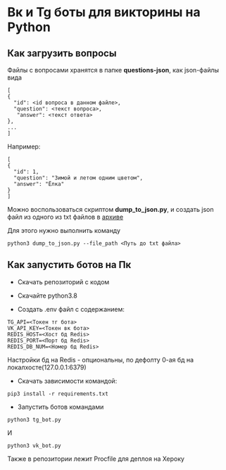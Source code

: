# Вк и Tg боты для викторины на Python

## Как загрузить вопросы

Файлы с вопросами хранятся в папке **questions-json**, как json-файлы вида
```
[
{
  "id": <id вопроса в данном файле>,
  "question": <текст вопроса>,
   "answer": <текст ответа>
},
...
]
```

Например:

```
[
{
  "id": 1,
  "question": "Зимой и летом одним цветом",
  "answer": "Ёлка"
}
]
```

Можно воспользоваться скриптом **dump_to_json.py**, и создать json файл из одного из txt файлов в [архиве](https://dvmn.org/media/modules_dist/quiz-questions.zip)

Для этого нужно выполнить команду

```
python3 dump_to_json.py --file_path <Путь до txt файла>
```

## Как запустить ботов на Пк
* Скачать репозиторий с кодом

* Скачайте python3.8

* Создать .env файл с содержанием:
```
TG_API=<Токен тг бота>
VK_API_KEY=<Токен вк бота>
REDIS_HOST=<Хост бд Redis>
REDIS_PORT=<Порт бд Redis>
REDIS_DB_NUM=<Номер бд Redis>
```
Настройки бд на Redis - опциональны, по дефолту 0-ая бд на локалхосте(127.0.0.1:6379)


* Скачать зависимости командой:
```
pip3 install -r requirements.txt
```

* Запустить ботов командами
```
python3 tg_bot.py
```
И
```
python3 vk_bot.py
```
Также в репозитории лежит Procfile для деплоя на Хероку
